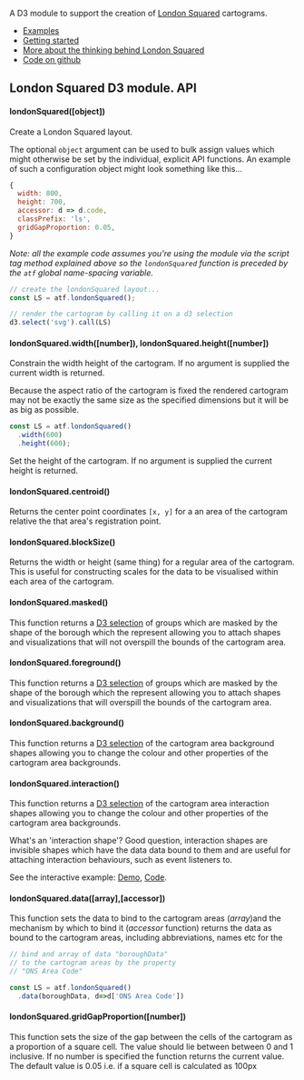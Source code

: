 A D3  module to support the creation of [London Squared](https://aftertheflood.com/projects/future-cities-catapult/) cartograms.

 * [Examples](/londonsquared/api)
 * [Getting started](/londonsquared/getting-started)
 * [More about the thinking behind London Squared](/londonsquared/design-process)
 * [Code on github](https://www.github.com/aftertheflood/londonsquared)

## London Squared D3 module. API

#### londonSquared([object])

Create a London Squared layout. 

The optional `object` argument can be used to bulk assign values which might otherwise be set by the individual, explicit API functions. An example of such a configuration object might look something like this...

```js
{
  width: 800,
  height: 700,
  accessor: d => d.code,
  classPrefix: 'ls',
  gridGapProportion: 0.05,
}
```

_Note: all the example code assumes you're using the module via the script tag method explained above so the `londonSquared` function is preceded by the `atf` global name-spacing variable._

```js
// create the londonSquared layout...
const LS = atf.londonSquared();

// render the cartogram by calling it on a d3 selection
d3.select('svg').call(LS)
```

#### londonSquared.width([number]), londonSquared.height([number])

Constrain the width height of the cartogram. If no argument is supplied the current width is returned. 

Because the aspect ratio of the cartogram is fixed the rendered cartogram may not be exactly the same size as the specified dimensions but it will be as big as possible.

```js
const LS = atf.londonSquared()
  .width(600)
  .height(600);
```

Set the height of the cartogram. If no argument is supplied the current height is returned.

#### londonSquared.centroid()

Returns the center point coordinates `[x, y]` for a an area of the cartogram relative the that area's registration point.

#### londonSquared.blockSize()

Returns the width or height (same thing) for a regular area of the cartogram. This is useful for constructing scales for the data to be visualised within each area of the cartogram.

#### londonSquared.masked()

This function returns a [D3 selection](https://github.com/d3/d3-selection/blob/master/README.md) of groups which are masked by the shape of the borough which the represent allowing you to attach shapes and visualizations that will not overspill the bounds of the cartogram area.

#### londonSquared.foreground()

This function returns a [D3 selection](https://github.com/d3/d3-selection/blob/master/README.md) of groups which are masked by the shape of the borough which the represent allowing you to attach shapes and visualizations that will overspill the bounds of the cartogram area.

#### londonSquared.background()

This function returns a [D3 selection](https://github.com/d3/d3-selection/blob/master/README.md) of the cartogram area background shapes allowing you to change the colour and other properties of the cartogram area backgrounds.

#### londonSquared.interaction()

This function returns a [D3 selection](https://github.com/d3/d3-selection/blob/master/README.md) of the cartogram area interaction shapes allowing you to change the colour and other properties of the cartogram area backgrounds.

What's an 'interaction shape'?  Good question, interaction shapes are invisible shapes which have the data data bound to them and are useful for attaching interaction behaviours, such as event listeners to. 

See the interactive example: [Demo](http://aftertheflood.github.io/londonsquared/site/london-borough-population-interactive.html), [Code](https://github.com/aftertheflood/londonsquared/blob/master/site/london-borough-population-interactive.html).

#### londonSquared.data([array],[accessor])

This function sets the data to bind to the cartogram areas (_array_)and the mechanism by which to bind it (_accessor_ function) returns the data as bound to the cartogram areas, including abbreviations, names etc for the 

```js
// bind and array of data "boroughData" 
// to the cartogram areas by the property 
// "ONS Area Code"

const LS = atf.londonSquared()
  .data(boroughData, d=>d['ONS Area Code'])
```

#### londonSquared.gridGapProportion([number])

This function sets the size of the gap between the cells of the cartogram as a proportion of a square cell. The value should lie between between 0 and 1 inclusive.
If no number is specified the function returns the current value. The default value is 0.05 i.e. if a square cell is calculated as 100px 